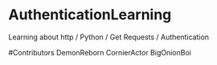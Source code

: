 # AuthenticationLearning
Learning about http / Python / Get Requests / Authentication

#Contributors
DemonReborn
CornierActor
BigOnionBoi